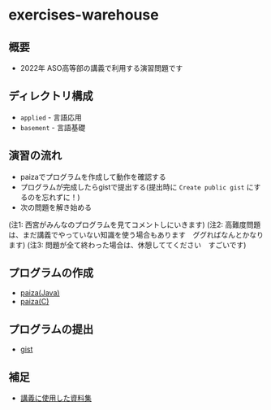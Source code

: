 # exercises-warehouse

## 概要

- 2022年 ASO高等部の講義で利用する演習問題です

## ディレクトリ構成

- `applied`  - 言語応用
- `basement` - 言語基礎

## 演習の流れ

- paizaでプログラムを作成して動作を確認する
- プログラムが完成したらgistで提出する(提出時に `Create public gist` にするのを忘れずに！)
- 次の問題を解き始める

(注1: 西宮がみんなのプログラムを見てコメントしにいきます)
(注2: 高難度問題は、まだ講義でやっていない知識を使う場合もあります　ググればなんとかなります)
(注3: 問題が全て終わった場合は、休憩しててください　すごいです)

## プログラムの作成

- [paiza(Java)](https://paiza.io/ja/projects/new?language=java)
- [paiza(C)](https://paiza.io/ja/projects/new?language=c)

## プログラムの提出

- [gist](https://gist.github.com/)

## 補足

- [講義に使用した資料集](https://ughvj.com/archives/222)
